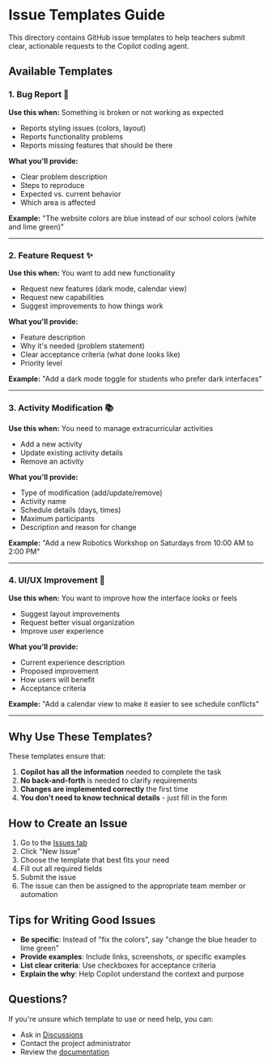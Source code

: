 # Issue Templates Guide

This directory contains GitHub issue templates to help teachers submit clear, actionable requests to the Copilot coding agent.

## Available Templates

### 1. Bug Report 🐛
**Use this when:** Something is broken or not working as expected
- Reports styling issues (colors, layout)
- Reports functionality problems
- Reports missing features that should be there

**What you'll provide:**
- Clear problem description
- Steps to reproduce
- Expected vs. current behavior
- Which area is affected

**Example:** "The website colors are blue instead of our school colors (white and lime green)"

---

### 2. Feature Request ✨
**Use this when:** You want to add new functionality
- Request new features (dark mode, calendar view)
- Request new capabilities
- Suggest improvements to how things work

**What you'll provide:**
- Feature description
- Why it's needed (problem statement)
- Clear acceptance criteria (what done looks like)
- Priority level

**Example:** "Add a dark mode toggle for students who prefer dark interfaces"

---

### 3. Activity Modification 📚
**Use this when:** You need to manage extracurricular activities
- Add a new activity
- Update existing activity details
- Remove an activity

**What you'll provide:**
- Type of modification (add/update/remove)
- Activity name
- Schedule details (days, times)
- Maximum participants
- Description and reason for change

**Example:** "Add a new Robotics Workshop on Saturdays from 10:00 AM to 2:00 PM"

---

### 4. UI/UX Improvement 🎨
**Use this when:** You want to improve how the interface looks or feels
- Suggest layout improvements
- Request better visual organization
- Improve user experience

**What you'll provide:**
- Current experience description
- Proposed improvement
- How users will benefit
- Acceptance criteria

**Example:** "Add a calendar view to make it easier to see schedule conflicts"

---

## Why Use These Templates?

These templates ensure that:
1. **Copilot has all the information** needed to complete the task
2. **No back-and-forth** is needed to clarify requirements
3. **Changes are implemented correctly** the first time
4. **You don't need to know technical details** - just fill in the form

## How to Create an Issue

1. Go to the [Issues tab](../../issues)
2. Click "New Issue"
3. Choose the template that best fits your need
4. Fill out all required fields
5. Submit the issue
6. The issue can then be assigned to the appropriate team member or automation

## Tips for Writing Good Issues

- **Be specific**: Instead of "fix the colors", say "change the blue header to lime green"
- **Provide examples**: Include links, screenshots, or specific examples
- **List clear criteria**: Use checkboxes for acceptance criteria
- **Explain the why**: Help Copilot understand the context and purpose

## Questions?

If you're unsure which template to use or need help, you can:
- Ask in [Discussions](../../discussions)
- Contact the project administrator
- Review the [documentation](../../README.md)
